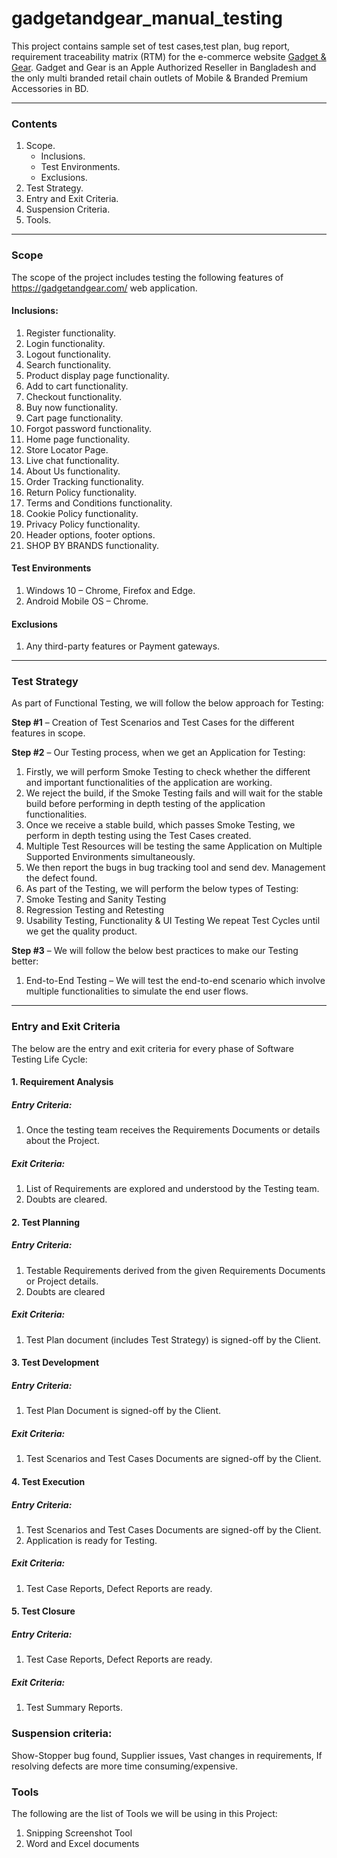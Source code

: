 # gadgetandgear_manual_testing
This project contains sample set of test cases,test plan, bug report, requirement traceability matrix (RTM) for the e-commerce website [Gadget & Gear](https://gadgetandgear.com/). Gadget and Gear is an Apple Authorized Reseller in Bangladesh and the only multi branded retail chain outlets of Mobile &amp; Branded Premium Accessories in BD.
***
### Contents
1.	Scope.
    * Inclusions.
    * Test Environments.
    * Exclusions.
2.	Test Strategy.
3.	Entry and Exit Criteria.
4.	Suspension Criteria.
5.	Tools.
***

### Scope
The scope of the project includes testing the following features of  https://gadgetandgear.com/ web application.
#### Inclusions:
1)	Register functionality.
2)	Login functionality. 
3)	Logout functionality.
4)	Search functionality.
5)	Product display page functionality.
6)	Add to cart functionality.
7)	Checkout functionality.
8)	Buy now functionality.
9)	Cart page functionality.
10)	Forgot password functionality.
11)	Home page functionality.
12)	Store Locator Page.
13)	Live chat functionality.
14)	About Us functionality.
15)	Order Tracking functionality.
16)	Return Policy functionality.
17)	Terms and Conditions functionality.
18)	Cookie Policy functionality.
19)	Privacy Policy functionality.
20)	Header options, footer options.
21)	SHOP BY BRANDS functionality.
#### Test Environments
1)	Windows 10 – Chrome, Firefox and Edge.
2)	Android Mobile OS – Chrome.
#### Exclusions 
1)	 Any third-party features or Payment gateways.
***
### Test Strategy
As part of Functional Testing, we will follow the below approach for Testing:

<b>Step #1</b> – Creation of Test Scenarios and Test Cases for the different features in scope.

<b>Step #2</b> – Our Testing process, when we get an Application for Testing:
1. Firstly, we will perform Smoke Testing to check whether the different and important functionalities of the application are working.
2. We reject the build, if the Smoke Testing fails and will wait for the stable build before performing in depth testing of the application functionalities.
3. Once we receive a stable build, which passes Smoke Testing, we perform in depth testing using the Test Cases created.
4. Multiple Test Resources will be testing the same Application on Multiple Supported Environments simultaneously.
5. We then report the bugs in bug tracking tool and send dev. Management the defect found.
6. As part of the Testing, we will perform the below types of Testing:
7.	Smoke Testing and Sanity Testing
8.	Regression Testing and Retesting 
9.	Usability Testing, Functionality & UI Testing 
We repeat Test Cycles until we get the quality product.

<b>Step #3</b> – We will follow the below best practices to make our Testing better:
1.	End-to-End Testing – We will test the end-to-end scenario which involve multiple functionalities to simulate the end user flows.
***
### Entry and Exit Criteria
The below are the entry and exit criteria for every phase of Software Testing Life Cycle:

#### 1. Requirement Analysis
##### Entry Criteria:
1. Once the testing team receives the Requirements Documents or details about the Project.
##### Exit Criteria:
1. List of Requirements are explored and understood by the Testing team.
2. Doubts are cleared.

#### 2. Test Planning
##### Entry Criteria:
1. Testable Requirements derived from the given Requirements Documents or Project details.
2. Doubts are cleared
##### Exit Criteria:
1. Test Plan document (includes Test Strategy) is signed-off by the Client.

#### 3. Test Development
##### Entry Criteria:
1. Test Plan Document is signed-off by the Client.
##### Exit Criteria:
1. Test Scenarios and Test Cases Documents are signed-off by the Client.
#### 4. Test Execution
##### Entry Criteria:
1. Test Scenarios and Test Cases Documents are signed-off by the Client.
2. Application is ready for Testing.
##### Exit Criteria:
1. Test Case Reports, Defect Reports are ready.
#### 5. Test Closure
##### Entry Criteria:
1. Test Case Reports, Defect Reports are ready.
##### Exit Criteria:
1. Test Summary Reports.

### Suspension criteria:
Show-Stopper bug found, Supplier issues, Vast changes in requirements, If resolving defects are more time consuming/expensive.

### Tools
The following are the list of Tools we will be using in this Project: 
1.	Snipping Screenshot Tool
2.	Word and Excel documents

